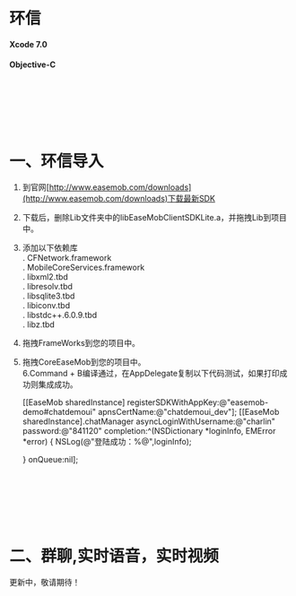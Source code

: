 环信
==========

#### Xcode 7.0<br/>

#### Objective-C<br/>



<br/><br/><br/>
一、环信导入
==========
1. 到官网[http://www.easemob.com/downloads](http://www.easemob.com/downloads)下载最新SDK<br/>
2. 下载后，删除Lib文件夹中的libEaseMobClientSDKLite.a，并拖拽Lib到项目中。<br/>
3. 添加以下依赖库<br/>
. CFNetwork.framework<br/>
. MobileCoreServices.framework<br/>
. libxml2.tbd<br/>
. libresolv.tbd<br/>
. libsqlite3.tbd<br/>
. libiconv.tbd<br/>
. libstdc++.6.0.9.tbd<br/>
. libz.tbd<br/>
4. 拖拽FrameWorks到您的项目中。<br/>
5. 拖拽CoreEaseMob到您的项目中。<br/>
6.Command + B编译通过，在AppDelegate复制以下代码测试，如果打印成功则集成成功。

    [[EaseMob sharedInstance] registerSDKWithAppKey:@"easemob-demo#chatdemoui" apnsCertName:@"chatdemoui_dev"];
    [[EaseMob sharedInstance].chatManager asyncLoginWithUsername:@"charlin" password:@"841120" completion:^(NSDictionary *loginInfo, EMError *error) {
        NSLog(@"登陆成功：%@",loginInfo);
        
    } onQueue:nil];


<br/><br/><br/>
二、群聊,实时语音，实时视频
==========
更新中，敬请期待！
